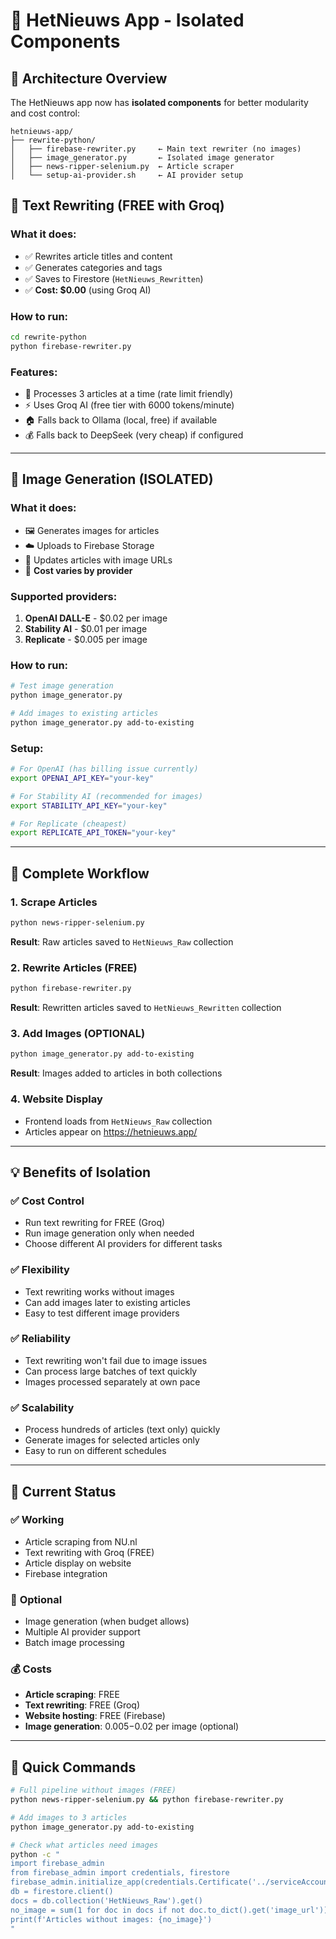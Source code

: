 # 🔗 **HetNieuws App - Isolated Components**

## 📁 **Architecture Overview**

The HetNieuws app now has **isolated components** for better modularity and cost control:

```
hetnieuws-app/
├── rewrite-python/
│   ├── firebase-rewriter.py     ← Main text rewriter (no images)
│   ├── image_generator.py       ← Isolated image generator
│   ├── news-ripper-selenium.py  ← Article scraper
│   └── setup-ai-provider.sh     ← AI provider setup
```

## 🧠 **Text Rewriting (FREE with Groq)**

### What it does:
- ✅ Rewrites article titles and content
- ✅ Generates categories and tags
- ✅ Saves to Firestore (`HetNieuws_Rewritten`)
- ✅ **Cost: $0.00** (using Groq AI)

### How to run:
```bash
cd rewrite-python
python firebase-rewriter.py
```

### Features:
- 🔄 Processes 3 articles at a time (rate limit friendly)
- ⚡ Uses Groq AI (free tier with 6000 tokens/minute)
- 🏠 Falls back to Ollama (local, free) if available
- 💰 Falls back to DeepSeek (very cheap) if configured

---

## 🎨 **Image Generation (ISOLATED)**

### What it does:
- 🖼️ Generates images for articles
- ☁️ Uploads to Firebase Storage
- 🔗 Updates articles with image URLs
- 💸 **Cost varies by provider**

### Supported providers:
1. **OpenAI DALL-E** - $0.02 per image
2. **Stability AI** - $0.01 per image
3. **Replicate** - $0.005 per image

### How to run:
```bash
# Test image generation
python image_generator.py

# Add images to existing articles
python image_generator.py add-to-existing
```

### Setup:
```bash
# For OpenAI (has billing issue currently)
export OPENAI_API_KEY="your-key"

# For Stability AI (recommended for images)
export STABILITY_API_KEY="your-key"

# For Replicate (cheapest)
export REPLICATE_API_TOKEN="your-key"
```

---

## 🔄 **Complete Workflow**

### 1. Scrape Articles
```bash
python news-ripper-selenium.py
```
**Result**: Raw articles saved to `HetNieuws_Raw` collection

### 2. Rewrite Articles (FREE)
```bash
python firebase-rewriter.py
```
**Result**: Rewritten articles saved to `HetNieuws_Rewritten` collection

### 3. Add Images (OPTIONAL)
```bash
python image_generator.py add-to-existing
```
**Result**: Images added to articles in both collections

### 4. Website Display
- Frontend loads from `HetNieuws_Raw` collection
- Articles appear on https://hetnieuws.app/

---

## 💡 **Benefits of Isolation**

### ✅ **Cost Control**
- Run text rewriting for FREE (Groq)
- Run image generation only when needed
- Choose different AI providers for different tasks

### ✅ **Flexibility**
- Text rewriting works without images
- Can add images later to existing articles
- Easy to test different image providers

### ✅ **Reliability**
- Text rewriting won't fail due to image issues
- Can process large batches of text quickly
- Images processed separately at own pace

### ✅ **Scalability**
- Process hundreds of articles (text only) quickly
- Generate images for selected articles only
- Easy to run on different schedules

---

## 🚀 **Current Status**

### ✅ **Working**
- Article scraping from NU.nl
- Text rewriting with Groq (FREE)
- Article display on website
- Firebase integration

### 🎯 **Optional**
- Image generation (when budget allows)
- Multiple AI provider support
- Batch image processing

### 💰 **Costs**
- **Article scraping**: FREE
- **Text rewriting**: FREE (Groq)
- **Website hosting**: FREE (Firebase)
- **Image generation**: $0.005-$0.02 per image (optional)

---

## 🔧 **Quick Commands**

```bash
# Full pipeline without images (FREE)
python news-ripper-selenium.py && python firebase-rewriter.py

# Add images to 3 articles
python image_generator.py add-to-existing

# Check what articles need images
python -c "
import firebase_admin
from firebase_admin import credentials, firestore
firebase_admin.initialize_app(credentials.Certificate('../serviceAccountKey.json'))
db = firestore.client()
docs = db.collection('HetNieuws_Raw').get()
no_image = sum(1 for doc in docs if not doc.to_dict().get('image_url'))
print(f'Articles without images: {no_image}')
"
```
